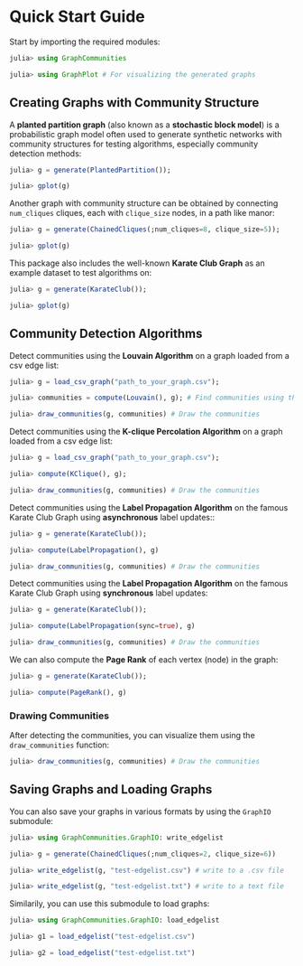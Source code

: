 # Quick Start Guide
Start by importing the required modules:
```julia
julia> using GraphCommunities

julia> using GraphPlot # For visualizing the generated graphs
```
## Creating Graphs with Community Structure

A **planted partition graph** (also known as a **stochastic block model**) is a probabilistic graph model often used to generate synthetic networks with community structures for testing algorithms, especially community detection methods:
```julia
julia> g = generate(PlantedPartition());

julia> gplot(g)
```

Another graph with community structure can be obtained by connecting `num_cliques` cliques, each with `clique_size` nodes, in a path like manor:
```julia
julia> g = generate(ChainedCliques(;num_cliques=8, clique_size=5));

julia> gplot(g)
```

This package also includes the well-known **Karate Club Graph** as an example dataset to test algorithms on:
```julia
julia> g = generate(KarateClub());

julia> gplot(g)
```

## Community Detection Algorithms

Detect communities using the **Louvain Algorithm** on a
graph loaded from a csv edge list:
```julia
julia> g = load_csv_graph("path_to_your_graph.csv");

julia> communities = compute(Louvain(), g); # Find communities using the Louvain algorithm

julia> draw_communities(g, communities) # Draw the communities
```

Detect communities using the **K-clique Percolation Algorithm** on a
graph loaded from a csv edge list:
```julia
julia> g = load_csv_graph("path_to_your_graph.csv");

julia> compute(KClique(), g);

julia> draw_communities(g, communities) # Draw the communities
```

Detect communities using the **Label Propagation Algorithm** on the famous Karate Club Graph using **asynchronous** label updates::
```julia
julia> g = generate(KarateClub());

julia> compute(LabelPropagation(), g)

julia> draw_communities(g, communities) # Draw the communities
```

Detect communities using the **Label Propagation Algorithm** on the famous Karate Club Graph using **synchronous** label updates:
```julia
julia> g = generate(KarateClub());

julia> compute(LabelPropagation(sync=true), g)

julia> draw_communities(g, communities) # Draw the communities
```

We can also compute the **Page Rank** of each vertex (node) in the graph:
```julia
julia> g = generate(KarateClub());

julia> compute(PageRank(), g)
```
### Drawing Communities

After detecting the communities, you can visualize them using the `draw_communities` function:
```julia
julia> draw_communities(g, communities) # Draw the communities
```

## Saving Graphs and Loading Graphs

You can also save your graphs in various formats by using the `GraphIO` submodule:
```julia
julia> using GraphCommunities.GraphIO: write_edgelist

julia> g = generate(ChainedCliques(;num_cliques=2, clique_size=6))

julia> write_edgelist(g, "test-edgelist.csv") # write to a .csv file

julia> write_edgelist(g, "test-edgelist.txt") # write to a text file
```

Similarily, you can use this submodule to load graphs:
```julia
julia> using GraphCommunities.GraphIO: load_edgelist

julia> g1 = load_edgelist("test-edgelist.csv")

julia> g2 = load_edgelist("test-edgelist.txt")
```